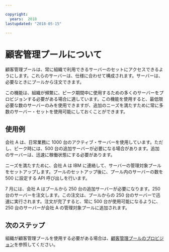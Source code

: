```yaml
---

copyright:
  years:  2018
lastupdated: "2018-05-15"

---
```


# 顧客管理プールについて

顧客管理プールは、常に組織で利用できるサーバーのセットにアクセスできるようにします。これらのサーバーは、仕様に合わせて構成されます。サーバーは、必要なときにプールから注文できます。

この機能は、組織が頻繁に、ピーク期間中に使用するための多くのサーバーをプロビジョンする必要がある場合に適しています。この機能を使用すると、最低限必要な数のサーバーのみを使用できますが、追加のニーズを満たすために常に多数のサーバー・セットを使用可能にしておくことができます。

## 使用例

会社 A は、日常業務に 1000 台のアクティブ・サーバーを使用しています。ただし、ピーク時には、500 台の追加サーバーが必要になる場合があります。追加のサーバーは、迅速に稼働状態にする必要があります。

ニーズを満たすために、会社 A は IBM に連絡して、サーバーの管理対象プールをセットアップします。プールのセットアップ後に、プール内のサーバーの数を 500 に設定する API 呼び出しを行います。

7 月には、会社 A はプールから 250 台の追加サーバーが必要になります。250 台のサーバーを注文します。この注文は、プールからの 250 台のサーバーで迅速に実行されます。注文が完了すると、常に 500 台が使用可能になるように、250 台のサーバーが会社 A の管理対象プールに追加されます。


## 次のステップ

組織が顧客管理プールを使用する必要がある場合は、[顧客管理プールのプロビジョン](../bare-metal/managedPool_provision.html)を参照してください。
